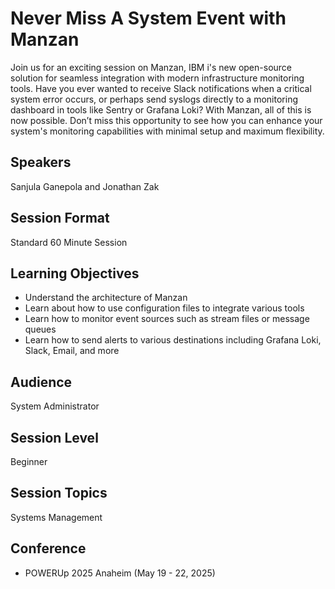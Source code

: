 # Never Miss A System Event with Manzan

Join us for an exciting session on Manzan, IBM i's new open-source solution for seamless integration with modern infrastructure monitoring tools. Have you ever wanted to receive Slack notifications when a critical system error occurs, or perhaps send syslogs directly to a monitoring dashboard in tools like Sentry or Grafana Loki? With Manzan, all of this is now possible. Don’t miss this opportunity to see how you can enhance your system's monitoring capabilities with minimal setup and maximum flexibility.

## Speakers
Sanjula Ganepola and Jonathan Zak

## Session Format
Standard 60 Minute Session

## Learning Objectives
* Understand the architecture of Manzan
* Learn about how to use configuration files to integrate various tools
* Learn how to monitor event sources such as stream files or message queues
* Learn how to send alerts to various destinations including Grafana Loki, Slack, Email, and more

## Audience
System Administrator

## Session Level
Beginner

## Session Topics
Systems Management

## Conference
* POWERUp 2025 Anaheim (May 19 - 22, 2025)